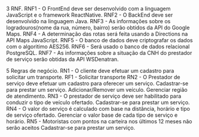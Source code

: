 3 RNF.
RNF1 - O FrontEnd deve ser desenvolvido com a linguagem JavaScript e o framework ReactNative.
RNF2 - O BackEnd deve ser desenvolvido na linguagem Java.
RNF3 - As informações sobre os logradouros(nome da rua, número, bairro) serão obtidos da API do Google Maps.
RNF4 - A determinação das rotas será feita usando a Directions na API Maps JavaScript.
RNF5 - O banco de dados deve criptografar os dados com o algoritimo AES256.
RNF6 - Será usado o banco de dados relacional PostgreSQL.
RNF7 - As informações sobre a situação da CNH do prestador de serviço serão obtidas da API WSDenatran.


5 Regras de negócio.
RN1 - O cliente deve efetuar um cadastro para solicitar um transporte.
	RF1 - Solicitar transporte
RN2 - O Prestador de serviço deve efetuar um cadastro para oferecer um serviço.
	Cadastrar-se para prestar um serviço.
	Adicionar/Remover um veículo.
	Gerenciar região de atendimento.
RN3 - O prestador de serviço deve ser habilitado para conduzir o tipo de veículo ofertado.
	Cadastrar-se para prestar um serviço.
RN4 - O valor do serviço é calculado com base na distância, horário e tipo de serviço ofertado.
	Gerenciar o valor base de cada tipo de serviço e horário.
RN5 - Motoristas com pontos na carteira nos últimos 12 meses não serão aceitos
	Cadastrar-se para prestar um serviço.